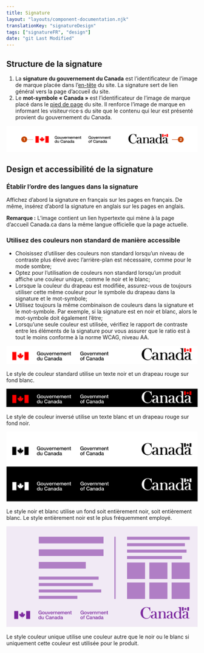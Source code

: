 ```yaml
---
title: Signature
layout: "layouts/component-documentation.njk"
translationKey: "signatureDesign"
tags: ["signatureFR", "design"]
date: "git Last Modified"
---
```


## Structure de la signature

<ol class="anatomy-list">
  <li>La <strong>signature du gouvernement du Canada</strong> est l’identificateur de l’image de marque placée dans l’<a href="{{ links.header }}">en-tête</a> du site. La signature sert de lien général vers la page d’accueil du site.</li>
  <li>Le <strong>mot-symbole « Canada »</strong> est l’identificateur de l’image de marque placé dans le <a href="{{ links.footer }}">pied de page</a> du site. Il renforce l’image de marque en informant les visiteur·rice·s du site que le contenu qui leur est présenté provient du gouvernement du Canada.</li>
</ol>

<img class="b-sm b-default p-400" src="/images/fr/components/anatomy/gcds-signature-anatomy-fr.svg" alt="structure de la signature montrant les étiquettes 1 (signature du gouvernement du Canada) et 2 (mot-symbole « Canada »)" />

## Design et accessibilité de la signature

### Établir l’ordre des langues dans la signature

Affichez d’abord la signature en français sur les pages en français. De même, insérez d’abord la signature en anglais sur les pages en anglais.

**Remarque :** L’image contient un lien hypertexte qui mène à la page d’accueil Canada.ca dans la même langue officielle que la page actuelle.

### Utilisez des couleurs non standard de manière accessible

- Choisissez d’utiliser des couleurs non standard lorsqu’un niveau de contraste plus élevé avec l’arrière-plan est nécessaire, comme pour le mode sombre;
- Optez pour l’utilisation de couleurs non standard lorsqu’un produit affiche une couleur unique, comme le noir et le blanc;
- Lorsque la couleur du drapeau est modifiée, assurez-vous de toujours utiliser cette même couleur pour le symbole du drapeau dans la signature et le mot-symbole;
- Utilisez toujours la même combinaison de couleurs dans la signature et le mot-symbole. Par exemple, si la signature est en noir et blanc, alors le mot-symbole doit également l’être;
- Lorsqu’une seule couleur est utilisée, vérifiez le rapport de contraste entre les éléments de la signature pour vous assurer que le ratio est à tout le moins conforme à la norme WCAG, niveau AA.

<img class="b-sm b-default p-400 mt-400 mb-400" src="/images/fr/components/example/example-signature-side-by-side-fr.svg" alt="Une image représentant les deux versions de la signature. La signature se trouve à gauche et le mot-symbole est placé à droite." />

Le style de couleur standard utilise un texte noir et un drapeau rouge sur fond blanc.

<img class="b-sm b-default p-400 mt-500 mb-400" src="/images/fr/components/example/example-signature-side-by-side-reversed-fr.svg" alt="An image presenting both variations of the signature component. The signature type is on the left and the wordmark type is on the right. This variation has white text on a black back drop" />

Le style de couleur inversé utilise un texte blanc et un drapeau rouge sur fond noir.

<img class="b-sm b-default p-400 mt-500 mb-400" src="/images/fr/components/example/example-signature-bw-fr.svg" alt="An image presenting two signature and wordmark pairings. One where the signature and wordmark are all black on a white backdrop and the second where the signature is all white on a black backdrop." />

Le style noir et blanc utilise un fond soit entièrement noir, soit entièrement blanc. Le style entièrement noir est le plus fréquemment employé. 

<img class="b-sm b-default p-400 mt-500 mb-400" src="/images/fr/components/example/example-signature-single-colour-style-fr.svg" alt="An image showing the the signature and wordmark in dark purple on a light purple backdrop. There are bars and boxes simulating text and pictures, you are to assume this is a mock webpage. The text and pictures boxes are also dark purple." />

Le style couleur unique utilise une couleur autre que le noir ou le blanc si uniquement cette couleur est utilisée pour le produit.
